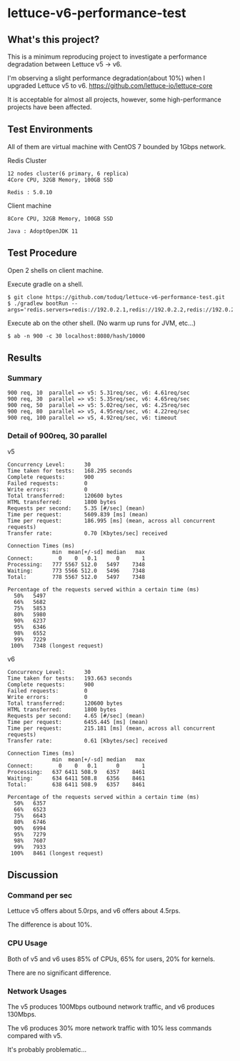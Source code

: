 # lettuce-v6-performance-test

## What's this project?

This is a minimum reproducing project to investigate a performance degradation between Lettuce v5 -> v6.

I'm observing a slight performance degradation(about 10%) when I upgraded Lettuce v5 to v6.
https://github.com/lettuce-io/lettuce-core

It is acceptable for almost all projects, however, some high-performance projects have been affected.

## Test Environments

All of them are virtual machine with CentOS 7 bounded by 1Gbps network.

Redis Cluster

```
12 nodes cluster(6 primary, 6 replica)
4Core CPU, 32GB Memory, 100GB SSD

Redis : 5.0.10
```

Client machine

```
8Core CPU, 32GB Memory, 100GB SSD

Java : AdoptOpenJDK 11
```

## Test Procedure

Open 2 shells on client machine.

Execute gradle on a shell.

```
$ git clone https://github.com/toduq/lettuce-v6-performance-test.git
$ ./gradlew bootRun --args='redis.servers=redis://192.0.2.1,redis://192.0.2.2,redis://192.0.2.3'
```

Execute ab on the other shell. (No warm up runs for JVM, etc...)

```
$ ab -n 900 -c 30 localhost:8080/hash/10000
```

## Results

### Summary

```
900 req, 10  parallel => v5: 5.31req/sec, v6: 4.61req/sec
900 req, 30  parallel => v5: 5.35req/sec, v6: 4.65req/sec
900 req, 50  parallel => v5: 5.02req/sec, v6: 4.25req/sec
900 req, 80  parallel => v5, 4.95req/sec, v6: 4.22req/sec
900 req, 100 parallel => v5, 4.92req/sec, v6: timeout
```

### Detail of 900req, 30 parallel

v5

```
Concurrency Level:      30
Time taken for tests:   168.295 seconds
Complete requests:      900
Failed requests:        0
Write errors:           0
Total transferred:      120600 bytes
HTML transferred:       1800 bytes
Requests per second:    5.35 [#/sec] (mean)
Time per request:       5609.839 [ms] (mean)
Time per request:       186.995 [ms] (mean, across all concurrent requests)
Transfer rate:          0.70 [Kbytes/sec] received

Connection Times (ms)
              min  mean[+/-sd] median   max
Connect:        0    0   0.1      0       1
Processing:   777 5567 512.0   5497    7348
Waiting:      773 5566 512.0   5496    7348
Total:        778 5567 512.0   5497    7348

Percentage of the requests served within a certain time (ms)
  50%   5497
  66%   5682
  75%   5853
  80%   5980
  90%   6237
  95%   6346
  98%   6552
  99%   7229
 100%   7348 (longest request)
```

v6

```
Concurrency Level:      30
Time taken for tests:   193.663 seconds
Complete requests:      900
Failed requests:        0
Write errors:           0
Total transferred:      120600 bytes
HTML transferred:       1800 bytes
Requests per second:    4.65 [#/sec] (mean)
Time per request:       6455.445 [ms] (mean)
Time per request:       215.181 [ms] (mean, across all concurrent requests)
Transfer rate:          0.61 [Kbytes/sec] received

Connection Times (ms)
              min  mean[+/-sd] median   max
Connect:        0    0   0.1      0       1
Processing:   637 6411 508.9   6357    8461
Waiting:      634 6411 508.8   6356    8461
Total:        638 6411 508.9   6357    8461

Percentage of the requests served within a certain time (ms)
  50%   6357
  66%   6523
  75%   6643
  80%   6746
  90%   6994
  95%   7279
  98%   7607
  99%   7933
 100%   8461 (longest request)
 ```

## Discussion

### Command per sec

Lettuce v5 offers about 5.0rps, and v6 offers about 4.5rps.

The difference is about 10%.

### CPU Usage

Both of v5 and v6 uses 85% of CPUs, 65% for users, 20% for kernels.

There are no significant difference.

### Network Usages

The v5 produces 100Mbps outbound network traffic, and v6 produces 130Mbps.

The v6 produces 30% more network traffic with 10% less commands compared with v5.

It's probably problematic...
